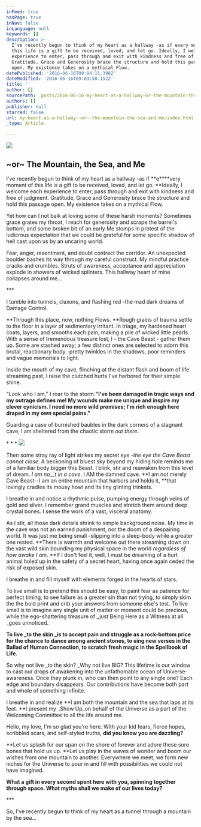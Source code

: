 ```yaml
---
inFeed: true
hasPage: true
inNav: false
inLanguage: null
keywords: []
description: >-
  I've recently begun to think of my heart as a hallway -as if every moment of
  this life is a gift to be received, loved, and let go. Ideally, I welcome each
  experience to enter, pass through and exit with kindness and free of judgment.
  Gratitude, Grace and Generosity brace the structure and hold this passage
  open. My existence takes on a mythical Flow. 
datePublished: '2016-06-16T09:04:15.398Z'
dateModified: '2016-06-16T09:03:58.152Z'
title: ''
author: []
sourcePath: _posts/2016-06-16-my-heart-as-a-hallway-or-the-mountain-the-sea-and-me.md
authors: []
publisher: null
starred: false
url: my-heart-as-a-hallway-~or~-the-mountain-the-sea-and-me/index.html
_type: Article

---
```

![](https://the-grid-user-content.s3-us-west-2.amazonaws.com/af5f243d-f761-4083-bdd7-c0c8cb447c1c.jpg)

## ~or~ The Mountain, the Sea, and Me

I've recently begun to think of my heart as a hallway -as if **e****very moment of this life is a gift to be received, loved, and let go. **Ideally, I welcome each experience to enter, pass through and exit with kindness and free of judgment. Gratitude, Grace and Generosity brace the structure and hold this passage open. My existence takes on a mythical Flow. 

Yet how can I not balk at loving some of these harsh moments? Sometimes grace grates my throat, I reach for generosity and scrape the barrel's bottom, and some broken bit of an early Me stomps in protest of the ludicrous expectation that we could be grateful for some specific shadow of hell cast upon us by an uncaring world.

Fear, anger, resentment, and doubt contract the corridor. An unexpected boulder bashes its way through my careful construct. My mindful practice cracks and crumbles. Struts of awareness, acceptance and appreciation explode in showers of wicked splinters. This hallway heart of mine collapses around me...

\*\*\*

I tumble into tunnels, claxons, and flashing red -the mad dark dreams of Damage Control.

**Through this place, now, nothing Flows. **Rough grains of trauma settle to the floor in a layer of sedimentary irritant. In triage, my hardened heart coats, layers, and smooths each pain, making a pile of wicked little pearls. With a sense of tremendous treasure lost, I - the Cave Beast - gather them up. Some are stashed away; a few distinct ones are selected to adorn this brutal, reactionary body -pretty twinkles in the shadows, poor reminders and vague memorials to light.

Inside the mouth of my cave, flinching at the distant flash and boom of life streaming past, I raise the clutched hurts I've harbored for their simple shine.

"Look who I am," I roar to the storm.**"I've been damaged in tragic ways and my outrage defines me! My wounds make me unique and inspire my clever cynicism. I need no more wild promises; I'm rich enough here draped in my own special pains."**

Guarding a case of burnished baubles in the dark corners of a stagnant cave, I am sheltered from the chaotic storm _out there_.

\* \* \*
![](https://the-grid-user-content.s3-us-west-2.amazonaws.com/ba4000ba-ec63-4d01-9221-48072090a150.jpg)

Then some stray ray of light strikes my secret eye -_the eye the Cave Beast cannot close_. A beckoning of bluest sky beyond my hiding hole reminds me of a familiar body bigger this Beast. I blink, stir and reawaken from this level of dream. _I am no__t in a cave_. I AM the damned cave. **I am not merely Cave Beast--I am an entire mountain that harbors and holds it, **that lovingly cradles its mousy howl and its tiny glinting trinkets.

I breathe in and notice a rhythmic pulse, pumping energy through veins of gold and silver. I remember grand muscles and stretch them around deep crystal bones. I sense the work of a vast, visceral anatomy.

As I stir, all those dark details shrink to simple background noise. My time in the cave was not an earned punishment, nor the doom of a despairing world. It was just me being small -slipping into a sleep-body while a greater one rested. **There is warmth and welcome out there streaming down on the vast wild skin bounding my physical space in the world _regardless of how awake I am_. **If I don't feel it, well, I must be dreaming of a hurt animal holed up in the safety of a secret heart, having once again ceded the risk of exposed skin.

I breathe in and fill myself with elements forged in the hearts of stars.

To live small is to pretend this should be easy, to paint fear as patience for perfect timing, to see failure as a greater sin than not trying, to simply skim the the bold print and crib your answers from someone else's test. To live small is to imagine any single unit of matter or moment could be precious, while the ego-shattering treasure of _just Being Here as a Witness at all _goes unnoticed.

**To live _to the skin _is to accept pain and struggle as a rock-bottom price for the chance to dance among ancient stones, to sing new verses in the Ballad of Human Connection, to scratch fresh magic in the Spellbook of Life.**

So why not live _to the skin? _Why not live BIG? This lifetime is our window to cast our drops of awakening into the unfathomable ocean of Universe-awareness. Once they plunk in, who can then point to any single one? Each edge and boundary disappears. Our contributions have become both part and whole of something infinite.

I breathe in and realize **I am both the mountain and the sea that laps at its feet. **I present my _Show Up_on behalf of the Universe as a part of the Welcoming Committee to all the life around me.

Hello, my love, I'm so glad you're here. With your kid fears, fierce hopes, scribbled scars, and self-styled truths, **did you know you are dazzling?**

**Let us splash for our span on the shore of forever and adore these sore bones that hold us up. **Let us play in the waves of wonder and boom our wishes from one mountain to another. Everywhere we meet, we form new niches for the Universe to pour in and fill with possibilities we could not have imagined.

**What a gift in every second spent here with you, spinning together through space. What myths shall we make of our lives today?**

\*\*\*

So, I've recently begun to think of my heart as a tunnel through a mountain by the sea...